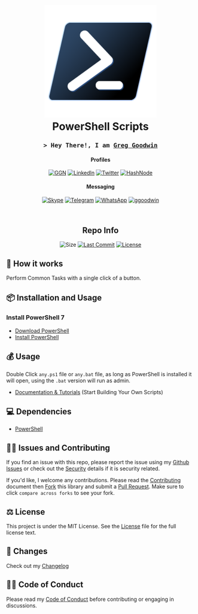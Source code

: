 <div align="center">
	<h1><img alt="PowerShell logo" src="https://github.com/ggoodwin/powershell/blob/master/powershell.png?raw=true" height="300" /><br />
		PowerShell Scripts
	</h1>

<h3 align="center">
  <samp>&gt; Hey There!, I am
    <b><a target="_blank" href="https://ggn.dev">Greg Goodwin</a></b>
  </samp>
</h3>

<div align="center">

#### Profiles

[![GGN](https://img.shields.io/badge/GGN.dev-663399?style=for-the-badge&logo=gatsby&logoColor=white)](https://ggn.dev)
[![LinkedIn](https://img.shields.io/badge/LinkedIn-0077B5?style=for-the-badge&logo=linkedin&logoColor=white)](https://ggn.sh/li)
[![Twitter](https://img.shields.io/badge/Twitter-1DA1F2?style=for-the-badge&logo=twitter&logoColor=white)](https://ggn.sh/x)
[![HashNode](https://img.shields.io/badge/Hashnode-2962FF?style=for-the-badge&logo=hashnode&logoColor=white)](https://ggn.hn)

#### Messaging

[![Skype](https://img.shields.io/badge/Skype-%2300AFF0.svg?style=for-the-badge&logo=Skype&logoColor=white)](https://ggn.sh/skype)
[![Telegram](https://img.shields.io/badge/Telegram-2CA5E0?style=for-the-badge&logo=telegram&logoColor=white)](https://ggn.sh/tg)
[![WhatsApp](https://img.shields.io/badge/WhatsApp-25D366?style=for-the-badge&logo=whatsapp&logoColor=white)](https://ggn.sh/wa)
[![ggoodwin](https://dcbadge.vercel.app/api/shield/179795086543028224)](https://discord.id/?prefill=179795086543028224)
</div>
<br>

<h2>Repo Info</h2>

![Size](https://img.shields.io/github/languages/code-size/ggoodwin/powershell) [![Last Commit](https://img.shields.io/github/last-commit/ggoodwin/powershell)](https://github.com/ggoodwin/powershell/commits/master) [![License](https://img.shields.io/github/license/ggoodwin/powershell)](https://github.com/ggoodwin/powershell/blob/master/LICENSE.md)

</div>

## 🌟 How it works

Perform Common Tasks with a single click of a button.

## 📦 Installation and Usage

### Install PowerShell 7

- [Download PowerShell]
- [Install PowerShell]

## 💰 Usage

Double Click `any.ps1` file or `any.bat` file, as long as PowerShell is installed it will open, using the `.bat` version will run as admin.

- [Documentation & Tutorials] (Start Building Your Own Scripts)

## 💻 Dependencies

- [PowerShell]

## 🙇‍♂️ Issues and Contributing

If you find an issue with this repo, please report the issue using my [Github Issues] or check out the [Security] details if it is security related.

If you'd like, I welcome any contributions. Please read the [Contributing] document then [Fork] this library and submit a [Pull Request]. Make sure to click `compare across forks` to see your fork.

## ⚖️ License

This project is under the MIT License. See the [License] file for the full license text.

## 📜 Changes

Check out my [Changelog]

## 👍🏻 Code of Conduct

Please read my [Code of Conduct] before contributing or engaging in discussions.

<!-- Links -->
[LICENSE]: https://github.com/ggoodwin/powershell/blob/master/LICENSE.md
[CHANGELOG]: https://github.com/ggoodwin/powershell/blob/master/CHANGELOG.md
[SECURITY]: https://github.com/ggoodwin/powershell/blob/master/SECURITY.md
[FORK]: https://github.com/ggoodwin/powershell/fork
[PULL REQUEST]: https://github.com/ggoodwin/powershell/compare
[CODE OF CONDUCT]: https://github.com/ggoodwin/powershell/blob/master/CODE_OF_CONDUCT.md
[CONTRIBUTING]: https://github.com/ggoodwin/powershell/blob/master/CONTRIBUTING.md
[GITHUB ISSUES]: https://github.com/ggoodwin/powershell/issues
[PowerShell]: https://learn.microsoft.com/en-us/powershell/scripting/overview?view=powershell-7.3
[Install PowerShell]: https://learn.microsoft.com/en-us/powershell/scripting/install/installing-powershell?view=powershell-7.3
[Download PowerShell]: https://learn.microsoft.com/en-us/powershell/scripting/install/installing-powershell?view=powershell-7.3
[Documentation & Tutorials]: https://learn.microsoft.com/en-us/powershell/
